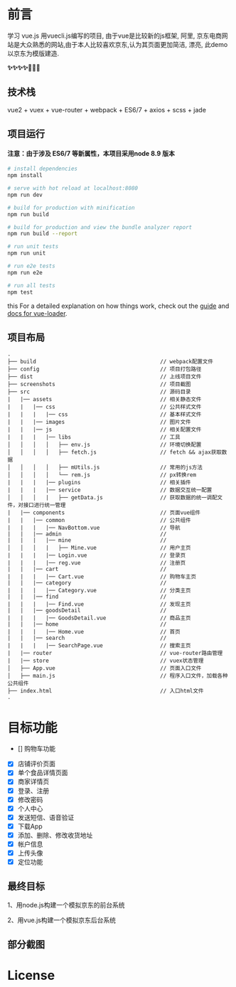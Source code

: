# 前言

学习 vue.js  用vuecli.js编写的项目, 由于vue是比较新的js框架, 阿里, 京东电商网站是大众熟悉的网站,由于本人比较喜欢京东,认为其页面更加简洁, 漂亮, 此demo以京东为模版建造.


__✨✨✨✨🎉🎉🎉__
## 技术栈

vue2 + vuex + vue-router + webpack + ES6/7 + axios + scss + jade


## 项目运行

#### 注意：由于涉及 ES6/7 等新属性，本项目采用node  8.9 版本
``` bash
# install dependencies
npm install

# serve with hot reload at localhost:8080
npm run dev

# build for production with minification
npm run build

# build for production and view the bundle analyzer report
npm run build --report

# run unit tests
npm run unit

# run e2e tests
npm run e2e

# run all tests
npm test
```
this
For a detailed explanation on how things work, check out the [guide](http://vuejs-templates.github.io/webpack/) and [docs for vue-loader](http://vuejs.github.io/vue-loader).



## 项目布局
```
.
├── build                                       // webpack配置文件
├── config                                      // 项目打包路径
├── dist                                        // 上线项目文件
├── screenshots                                 // 项目截图
├── src                                         // 源码目录
|   |── assets                                  // 相关静态文件
|   |   |── css                                 // 公共样式文件
|   |   |   |── css                             // 基本样式文件
|   |   |── images                              // 图片文件
|   |   |── js                                  // 相关配置文件
|   |   |   |── libs                            // 工具
│   │   │   │   ├── env.js                      // 环境切换配置
│   │   │   │   ├── fetch.js                    // fetch && ajax获取数据
│   │   │   │   ├── mUtils.js                   // 常用的js方法
│   │   │   │   └── rem.js                      // px转换rem
|   |   |   |── plugins                         // 相关插件
|   |   |   |── service                         // 数据交互统一配置
│   │   │   |   ├── getData.js                  // 获取数据的统一调配文件，对接口进行统一管理
|   |── components                              // 页面vue组件
|   |   |── common                              // 公共组件
|   |   |   |── NavBottom.vue                   // 导航
|   |   |── admin                               //
|   |   |   |── mine                            //
│   │   │   |   ├── Mine.vue                    // 用户主页
|   |   |   |── Login.vue                       // 登录页
|   |   |   |── reg.vue                         // 注册页
|   |   |── cart                                //
|   |   |   |── Cart.vue                        // 购物车主页
|   |   |── category                            //
|   |   |   |── Category.vue                    // 分类主页
|   |   |── find                                //
|   |   |   |── Find.vue                        // 发现主页
|   |   |── goodsDetail                         //
|   |   |   |── GoodsDetail.vue                 // 商品主页
|   |   |── home                                //
|   |   |   |── Home.vue                        // 首页
|   |   |── search                              //
|   |   |   |── SearchPage.vue                  // 搜索主页
|   |── router                                  // vue-router路由管理
|   |── store                                   // vuex状态管理
│   ├── App.vue                                 // 页面入口文件
│   ├── main.js                                 // 程序入口文件，加载各种公共组件
├── index.html                                  // 入口html文件
.
```

# 目标功能
- [] 购物车功能
- [x] 店铺评价页面
- [x] 单个食品详情页面
- [x] 商家详情页
- [x] 登录、注册
- [x] 修改密码
- [x] 个人中心
- [x] 发送短信、语音验证
- [x] 下载App
- [x] 添加、删除、修改收货地址
- [x] 帐户信息
- [x] 上传头像
- [x] 定位功能

## 最终目标

1、用node.js构建一个模拟京东的前台系统

2、用vue.js构建一个模拟京东后台系统

## 部分截图

# License

